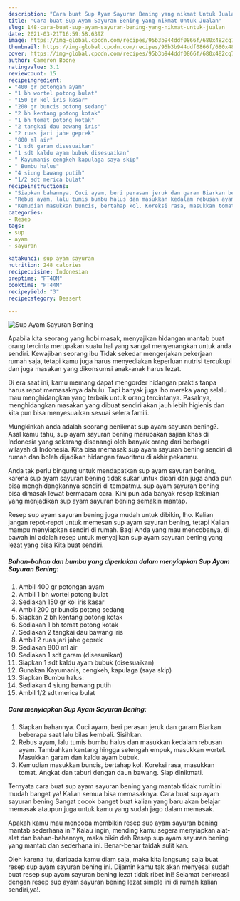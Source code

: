 ```yaml
---
description: "Cara buat Sup Ayam Sayuran Bening yang nikmat Untuk Jualan"
title: "Cara buat Sup Ayam Sayuran Bening yang nikmat Untuk Jualan"
slug: 148-cara-buat-sup-ayam-sayuran-bening-yang-nikmat-untuk-jualan
date: 2021-03-21T16:59:58.639Z
image: https://img-global.cpcdn.com/recipes/95b3b944ddf0866f/680x482cq70/sup-ayam-sayuran-bening-foto-resep-utama.jpg
thumbnail: https://img-global.cpcdn.com/recipes/95b3b944ddf0866f/680x482cq70/sup-ayam-sayuran-bening-foto-resep-utama.jpg
cover: https://img-global.cpcdn.com/recipes/95b3b944ddf0866f/680x482cq70/sup-ayam-sayuran-bening-foto-resep-utama.jpg
author: Cameron Boone
ratingvalue: 3.1
reviewcount: 15
recipeingredient:
- "400 gr potongan ayam"
- "1 bh wortel potong bulat"
- "150 gr kol iris kasar"
- "200 gr buncis potong sedang"
- "2 bh kentang potong kotak"
- "1 bh tomat potong kotak"
- "2 tangkai dau bawang iris"
- "2 ruas jari jahe geprek"
- "800 ml air"
- "1 sdt garam disesuaikan"
- "1 sdt kaldu ayam bubuk disesuaikan"
- " Kayumanis cengkeh kapulaga saya skip"
- " Bumbu halus"
- "4 siung bawang putih"
- "1/2 sdt merica bulat"
recipeinstructions:
- "Siapkan bahannya. Cuci ayam, beri perasan jeruk dan garam Biarkan beberapa saat lalu bilas kembali. Sisihkan."
- "Rebus ayam, lalu tumis bumbu halus dan masukkan kedalam rebusan ayam. Tambahkan kentang hingga setengah empuk, masukkan wortel. Masukkan garam dan kaldu ayam bubuk."
- "Kemudian masukkan buncis, bertahap kol. Koreksi rasa, masukkan tomat. Angkat dan taburi dengan daun bawang. Siap dinikmati."
categories:
- Resep
tags:
- sup
- ayam
- sayuran

katakunci: sup ayam sayuran 
nutrition: 248 calories
recipecuisine: Indonesian
preptime: "PT40M"
cooktime: "PT44M"
recipeyield: "3"
recipecategory: Dessert

---
```



![Sup Ayam Sayuran Bening](https://img-global.cpcdn.com/recipes/95b3b944ddf0866f/680x482cq70/sup-ayam-sayuran-bening-foto-resep-utama.jpg)

Apabila kita seorang yang hobi masak, menyajikan hidangan mantab buat orang tercinta merupakan suatu hal yang sangat menyenangkan untuk anda sendiri. Kewajiban seorang ibu Tidak sekedar mengerjakan pekerjaan rumah saja, tetapi kamu juga harus menyediakan keperluan nutrisi tercukupi dan juga masakan yang dikonsumsi anak-anak harus lezat.

Di era  saat ini, kamu memang dapat mengorder hidangan praktis tanpa harus repot memasaknya dahulu. Tapi banyak juga lho mereka yang selalu mau menghidangkan yang terbaik untuk orang tercintanya. Pasalnya, menghidangkan masakan yang dibuat sendiri akan jauh lebih higienis dan kita pun bisa menyesuaikan sesuai selera famili. 



Mungkinkah anda adalah seorang penikmat sup ayam sayuran bening?. Asal kamu tahu, sup ayam sayuran bening merupakan sajian khas di Indonesia yang sekarang disenangi oleh banyak orang dari berbagai wilayah di Indonesia. Kita bisa memasak sup ayam sayuran bening sendiri di rumah dan boleh dijadikan hidangan favoritmu di akhir pekanmu.

Anda tak perlu bingung untuk mendapatkan sup ayam sayuran bening, karena sup ayam sayuran bening tidak sukar untuk dicari dan juga anda pun bisa menghidangkannya sendiri di tempatmu. sup ayam sayuran bening bisa dimasak lewat bermacam cara. Kini pun ada banyak resep kekinian yang menjadikan sup ayam sayuran bening semakin mantap.

Resep sup ayam sayuran bening juga mudah untuk dibikin, lho. Kalian jangan repot-repot untuk memesan sup ayam sayuran bening, tetapi Kalian mampu menyiapkan sendiri di rumah. Bagi Anda yang mau mencobanya, di bawah ini adalah resep untuk menyajikan sup ayam sayuran bening yang lezat yang bisa Kita buat sendiri.

<!--inarticleads1-->

##### Bahan-bahan dan bumbu yang diperlukan dalam menyiapkan Sup Ayam Sayuran Bening:

1. Ambil 400 gr potongan ayam
1. Ambil 1 bh wortel potong bulat
1. Sediakan 150 gr kol iris kasar
1. Ambil 200 gr buncis potong sedang
1. Siapkan 2 bh kentang potong kotak
1. Sediakan 1 bh tomat potong kotak
1. Sediakan 2 tangkai dau bawang iris
1. Ambil 2 ruas jari jahe geprek
1. Sediakan 800 ml air
1. Sediakan 1 sdt garam (disesuaikan)
1. Siapkan 1 sdt kaldu ayam bubuk (disesuaikan)
1. Gunakan  Kayumanis, cengkeh, kapulaga (saya skip)
1. Siapkan  Bumbu halus:
1. Sediakan 4 siung bawang putih
1. Ambil 1/2 sdt merica bulat




<!--inarticleads2-->

##### Cara menyiapkan Sup Ayam Sayuran Bening:

1. Siapkan bahannya. Cuci ayam, beri perasan jeruk dan garam Biarkan beberapa saat lalu bilas kembali. Sisihkan.
1. Rebus ayam, lalu tumis bumbu halus dan masukkan kedalam rebusan ayam. Tambahkan kentang hingga setengah empuk, masukkan wortel. Masukkan garam dan kaldu ayam bubuk.
1. Kemudian masukkan buncis, bertahap kol. Koreksi rasa, masukkan tomat. Angkat dan taburi dengan daun bawang. Siap dinikmati.




Ternyata cara buat sup ayam sayuran bening yang mantab tidak rumit ini mudah banget ya! Kalian semua bisa memasaknya. Cara buat sup ayam sayuran bening Sangat cocok banget buat kalian yang baru akan belajar memasak ataupun juga untuk kamu yang sudah jago dalam memasak.

Apakah kamu mau mencoba membikin resep sup ayam sayuran bening mantab sederhana ini? Kalau ingin, mending kamu segera menyiapkan alat-alat dan bahan-bahannya, maka bikin deh Resep sup ayam sayuran bening yang mantab dan sederhana ini. Benar-benar taidak sulit kan. 

Oleh karena itu, daripada kamu diam saja, maka kita langsung saja buat resep sup ayam sayuran bening ini. Dijamin kamu tak akan menyesal sudah buat resep sup ayam sayuran bening lezat tidak ribet ini! Selamat berkreasi dengan resep sup ayam sayuran bening lezat simple ini di rumah kalian sendiri,ya!.

